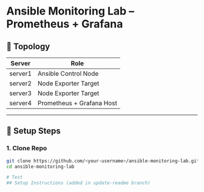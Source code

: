 # Ansible Monitoring Lab – Prometheus + Grafana

## 🧩 Topology

| Server      | Role                       |
|-------------|----------------------------|
| server1     | Ansible Control Node       |
| server2     | Node Exporter Target       |
| server3     | Node Exporter Target       |
| server4     | Prometheus + Grafana Host  |

---

## 🔧 Setup Steps

### 1. Clone Repo
```bash
git clone https://github.com/<your-username>/ansible-monitoring-lab.git
cd ansible-monitoring-lab

# Test
## Setup Instructions (added in update-readme branch)
